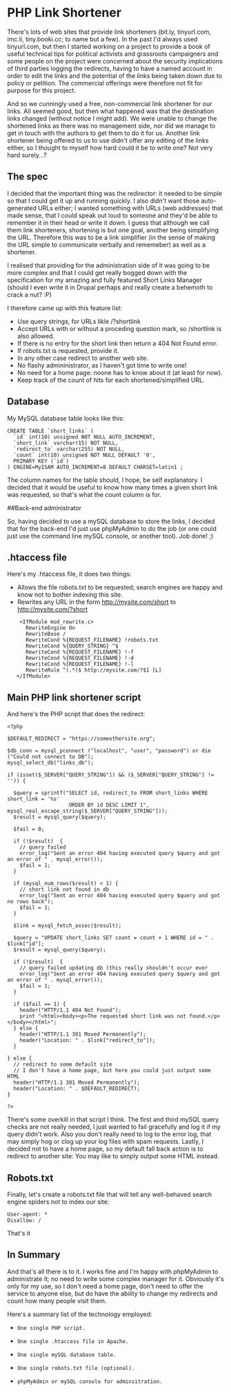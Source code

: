 # PHP Link Shortener

There's lots of web sites that provide link shorteners (bit.ly, tinyurl.com, imc.li, tiny.booki.cc; to name but a few).  In the past I'd always used tinyurl.com, but then I started working on a project to provide a book of useful technical tips for political activists and grassroots campaigners and some people on the project were concerned about the security implications of third parties logging the redirects, having to have a named account in order to edit the links and the potential of the links being taken down due to policy or petition.  The commercial offerings were therefore not fit for purpose for this project.

And so we cunningly used a free, non-commercial link shortener for our links.  All seemed good, but then what happened was that the destination links changed (without notice I might add).  We were unable to change the shortened links as there was no management side, nor did we manage to get in touch with the authors to get them to do it for us.  Another link shortener being offered to us to use didn't offer any editing of the links either, so I thought to myself how hard could it be to write one?  Not very hard surely...?

## The spec

I decided that the important thing was the redirector: it needed to be simple so that I could get it up and running quickly.  I also didn't want those auto-generated URLs either; I wanted something with URLs (web addresses) that made sense, that I could speak out loud to someone and they'd be able to remember it in their head or write it down.  I guess that although we call them link shorteners, shortening is but one goal, another being simplifying the URL.  Therefore this was to be a link simplifier (in the sense of making the URL simple to communicate verbally and rememeber) as well as a shortener.

I realised that providing for the administration side of it was going to be more complex and that I could get really bogged down with the specification for my amazing and fully featured Short Links Manager (should I even write it in Drupal perhaps and really create a behemoth to crack a nut? :P) 

I therefore came up with this feature list:

* Use query strings, for URLs likle /?shortlink
* Accept URLs with or without a proceding question mark, so /shortlink is also allowed.
* If there is no entry for the short link then return a 404 Not Found error.
* If robots.txt is requested, provide it.
* In any other case redirect to another web site.
* No flashy admininistrator, as I haven't got time to write one!
* No need for a home page: noone has to know about it (at least for now).
* Keep track of the count of hits for each shortened/simplified URL.

## Database

My MySQL database table looks like this:

    CREATE TABLE `short_links` (
      `id` int(10) unsigned NOT NULL AUTO_INCREMENT,
      `short_link` varchar(15) NOT NULL,
      `redirect_to` varchar(255) NOT NULL,
      `count` int(10) unsigned NOT NULL DEFAULT '0',
      PRIMARY KEY (`id`)
    ) ENGINE=MyISAM AUTO_INCREMENT=8 DEFAULT CHARSET=latin1 ;

The column names for the table should, I hope, be self explanatory.  I decided that it would be useful to know how many times a given short link was requested, so that's what the count column is for.

##Back-end administrator

So, having decided to use a mySQL database to store the links, I decided that for the back-end I'd just use phpMyAdmin to do the job (or one could just use the command line mySQL console, or another tool).  Job done! ;)

## .htaccess file

Here's my .htaccess file, it does two things:

* Allows the file robots.txt to be requested; search engines are happy and know not to bother indexing this site.
* Rewrites any URL in the form http://mysite.com/short to http://mysite.com/?short

```
    <IfModule mod_rewrite.c>
      RewriteEngine On
      RewriteBase /
      RewriteCond %{REQUEST_FILENAME} !robots.txt
      RewriteCond %{QUERY_STRING} ^$
      RewriteCond %{REQUEST_FILENAME} !-f
      RewriteCond %{REQUEST_FILENAME} !-d
      RewriteCond %{REQUEST_FILENAME} !-l
      RewriteRule ^(.*)$ http://mysite.com/?$1 [L]
   </IfModule>
```

## Main PHP link shortener script

And here's the PHP script that does the redirect:

    <?php
    
    $DEFAULT_REDIRECT = "https://someothersite.org";
    
    $db_conn = mysql_pconnect ("localhost", "user", "password") or die ("Could not connect to DB");
    mysql_select_db("links_db");
    
    if (isset($_SERVER["QUERY_STRING"]) && ($_SERVER["QUERY_STRING"] != '')) {
    
      $query = sprintf("SELECT id, redirect_to FROM short_links WHERE short_link = '%s' 
                        ORDER BY id DESC LIMIT 1", mysql_real_escape_string($_SERVER["QUERY_STRING"]));
      $result = mysql_query($query);
    
      $fail = 0;
    
      if (!$result)  {
        // query failed
        error_log("Sent an error 404 having executed query $query and got an error of " . mysql_error());
        $fail = 1;
      }
    
      if (mysql_num_rows($result) < 1) {
        // short link not found in db
        error_log("Sent an error 404 having executed query $query and got no rows back");
        $fail = 1;
      }
    
      $link = mysql_fetch_assoc($result);
        
      $query = "UPDATE short_links SET count = count + 1 WHERE id = " . $link["id"];
      $result = mysql_query($query);
    
      if (!$result)  {
        // query failed updating db (this really shouldn't occur ever
        error_log("Sent an error 404 having executed query $query and got an error of " . mysql_error());
        $fail = 1;
      }
    
      if ($fail == 1) {
        header("HTTP/1.1 404 Not Found");
        print "<html><body><p>The requested short link was not found.</p></body></html>";
      } else {
        header("HTTP/1.1 301 Moved Permanently");
        header("Location: " . $link["redirect_to"]);
      }
        
    } else {
      // redirect to some default site
      // I don't have a home page, but here you could just output some HTML
      header("HTTP/1.1 301 Moved Permanently");
      header("Location: " . $DEFAULT_REDIRECT);
    }
    
    ?>

There's some overkill in that script I think.  The first and third mySQL query checks are not really needed, I just wanted to fail gracefully and log it if my query didn't work.  Also you don't really need to log to the error log, that may simply hog or clog up your log files with spam requests.  Lastly, I decided not to have a home page, so my default fall back action is to redirect to another site: You may like to simply output some HTML instead.

## Robots.txt

Finally, let's create a robots.txt file that will tell any well-behaved search engine spiders not to index our site:

    User-agent: *
    Disallow: / 

That's it

## In Summary

And that's all there is to it.  I works fine and I'm happy with phpMyAdmin to administrate it; no need to write some complex manager for it.  Obviously it's only for my use, so I don't need a home page, don't need to offer the service to anyone else, but do have the ability to change my redirects and count how many people visit them.

Here's a summary list of the technology employed:

*     One single PHP script.
*     One single .htaccess file in Apache.
*     One single mySQL database table.
*     One single robots.txt file (optional).
*     phpMyAdmin or mySQL console for adminsitration.
